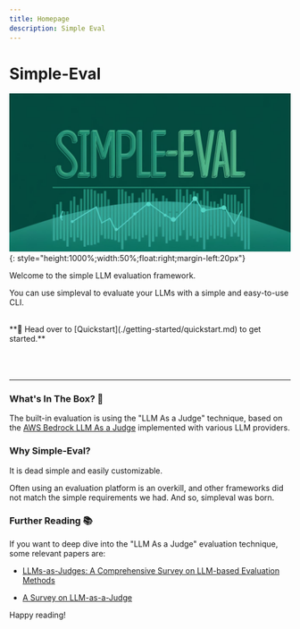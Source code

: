 ```yaml
---
title: Homepage
description: Simple Eval
---
```


# **Simple-Eval**


![infrastructure](./media/simpleval-banner.jpeg){: style="height:1000%;width:50%;float:right;margin-left:20px"}

Welcome to the simple LLM evaluation framework.

You can use simpleval to evaluate your LLMs with a simple and easy-to-use CLI.

<br> 
**🚀 Head over to [Quickstart](./getting-started/quickstart.md) to get started.**
<br>
<br>
<br>
<br>


---

### What's In The Box? 🎁
The built-in evaluation is using the "LLM As a Judge" technique, based on the [AWS Bedrock LLM As a Judge](https://docs.aws.amazon.com/bedrock/latest/userguide/model-evaluation-type-judge-prompt.html) implemented with various LLM providers.


### Why Simple-Eval?
It is dead simple and easily customizable.

Often using an evaluation platform is an overkill, and other frameworks did not match the simple requirements we had.
And so, simpleval was born.


### Further Reading 📚

If you want to deep dive into the "LLM As a Judge" evaluation technique, some relevant papers are:

* [LLMs-as-Judges: A Comprehensive Survey on LLM-based
Evaluation Methods](https://arxiv.org/pdf/2412.05579)

* [A Survey on LLM-as-a-Judge](https://arxiv.org/pdf/2411.15594)

Happy reading!
